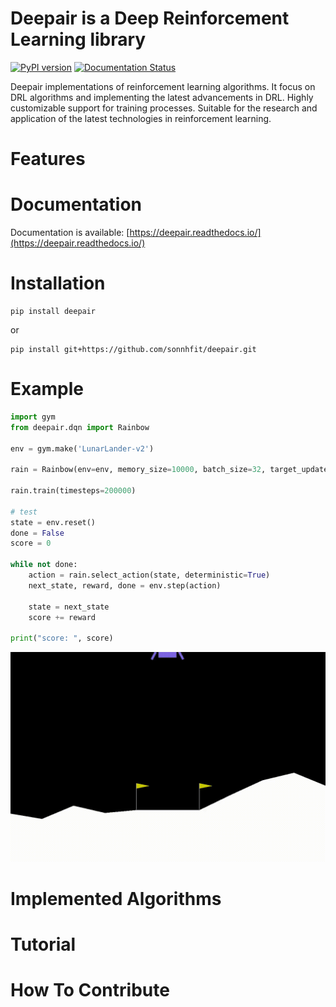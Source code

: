 # Deepair is a Deep Reinforcement Learning library

[![PyPI version](https://badge.fury.io/py/deepair.svg)](https://badge.fury.io/py/deepair)
[![Documentation Status](https://readthedocs.org/projects/deepair/badge/?version=latest)](https://deepair.readthedocs.io/en/latest/?badge=latest)

Deepair implementations of reinforcement learning algorithms. It focus on DRL algorithms and implementing the latest advancements in DRL. Highly customizable support for training processes. Suitable for the research and application of the latest technologies in reinforcement learning.



# Features

# Documentation
Documentation is available: [https://deepair.readthedocs.io/](https://deepair.readthedocs.io/)

# Installation

```
pip install deepair
```

or
```
pip install git+https://github.com/sonnhfit/deepair.git
```

# Example

```python
import gym
from deepair.dqn import Rainbow

env = gym.make('LunarLander-v2')

rain = Rainbow(env=env, memory_size=10000, batch_size=32, target_update=256)

rain.train(timesteps=200000)

# test
state = env.reset()
done = False
score = 0

while not done:
    action = rain.select_action(state, deterministic=True)
    next_state, reward, done = env.step(action)

    state = next_state
    score += reward

print("score: ", score)
```

![rainbow lunalander env](https://github.com/sonnhfit/deepair/blob/main/docs/source/_static/img/rainbow_lunalander.gif)

# Implemented Algorithms

# Tutorial

# How To Contribute
